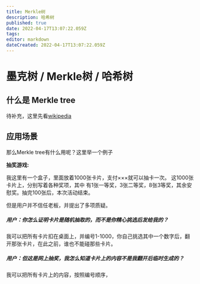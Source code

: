 ```yaml
---
title: Merkle树
description: 哈希树
published: true
date: 2022-04-17T13:07:22.059Z
tags: 
editor: markdown
dateCreated: 2022-04-17T13:07:22.059Z
---
```


# 墨克树 / Merkle树 / 哈希树

## 什么是 Merkle tree

待补充，这里先看[wikipedia](https://zh.wikipedia.org/wiki/%E5%93%88%E5%B8%8C%E6%A0%91)

## 应用场景

那么Merkle tree有什么用呢？这里举一个例子

**抽奖游戏:**

我这里有一个盒子，里面放着1000张卡片，支付×××就可以抽卡一次。
这1000张卡片上，分别写着各种奖项，其中 有1张一等奖，3张二等奖，8张3等奖，其余安慰奖。抽完100张后，本次活动结束。

但是用户并不信任老板，并提出了多项质疑。

##### 用户：你怎么证明卡片是随机抽取的，而不是你精心挑选后发给我的？
我可以把所有卡片扣在桌面上，并编号1-1000，你自己挑选其中一个数字后，翻开那张卡片，在此之前，谁也不能碰那些卡片。

##### 用户：但这是网上抽奖，我怎么知道卡片上的内容不是我翻开后临时生成的？
我可以把所有卡片上的内容，按照编号顺序，

